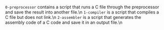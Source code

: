 `0-preprocessor` contains a script that runs a C file through the preprocessor and save the result into another file.\n
`1-compiler` is a script that compiles a C file but does not link.\n
`2-assembler` is a script that generates the assembly code of a C code and save it in an output file.\n
